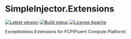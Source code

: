 # SimpleInjector.Extensions
[![Latest version](https://img.shields.io/nuget/v/FCP.Exceptionless.NLog.svg)](https://www.nuget.org/packages/FCP.Exceptionless.NLog/)   [![Build status](https://ci.appveyor.com/api/projects/status/9o6n7qbt6adk98y5?svg=true)](https://ci.appveyor.com/project/wanlitao/fcp-exceptionless)   [![License Apache](https://img.shields.io/badge/license-Apache%202-blue.svg)](http://www.apache.org/licenses/LICENSE-2.0.html)

Exceptionless Extensions for FCP(Fluent Compute Platform)